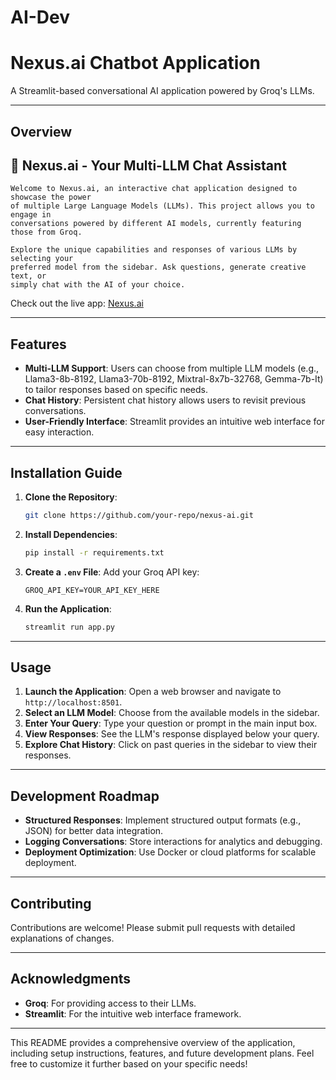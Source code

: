 # AI-Dev


# **Nexus.ai Chatbot Application**   
A Streamlit-based conversational AI application powered by Groq's LLMs.

---

## **Overview**
## 🧠 Nexus.ai - Your Multi-LLM Chat Assistant

    Welcome to Nexus.ai, an interactive chat application designed to showcase the power
    of multiple Large Language Models (LLMs). This project allows you to engage in
    conversations powered by different AI models, currently featuring those from Groq.

    Explore the unique capabilities and responses of various LLMs by selecting your
    preferred model from the sidebar. Ask questions, generate creative text, or
    simply chat with the AI of your choice.

  Check out the live app: [Nexus.ai](https://mynexus.streamlit.app/) 

---

## **Features**

- **Multi-LLM Support**: Users can choose from multiple LLM models (e.g., Llama3-8b-8192, Llama3-70b-8192, Mixtral-8x7b-32768, Gemma-7b-It) to tailor responses based on specific needs.
- **Chat History**: Persistent chat history allows users to revisit previous conversations.
- **User-Friendly Interface**: Streamlit provides an intuitive web interface for easy interaction.


---

## **Installation Guide**

1. **Clone the Repository**:
   ```bash
   git clone https://github.com/your-repo/nexus-ai.git
   ```

2. **Install Dependencies**:
   ```bash
   pip install -r requirements.txt
   ```

3. **Create a `.env` File**:
   Add your Groq API key:
   ```plaintext
   GROQ_API_KEY=YOUR_API_KEY_HERE
   ```

4. **Run the Application**:
   ```bash
   streamlit run app.py
   ```

---

## **Usage**

1. **Launch the Application**: Open a web browser and navigate to `http://localhost:8501`.
2. **Select an LLM Model**: Choose from the available models in the sidebar.
3. **Enter Your Query**: Type your question or prompt in the main input box.
4. **View Responses**: See the LLM's response displayed below your query.
5. **Explore Chat History**: Click on past queries in the sidebar to view their responses.

---

## **Development Roadmap**

- **Structured Responses**: Implement structured output formats (e.g., JSON) for better data integration.
- **Logging Conversations**: Store interactions for analytics and debugging.
- **Deployment Optimization**: Use Docker or cloud platforms for scalable deployment.

---

## **Contributing**

Contributions are welcome! Please submit pull requests with detailed explanations of changes.


---

## **Acknowledgments**

- **Groq**: For providing access to their LLMs.
- **Streamlit**: For the intuitive web interface framework.

---

This README provides a comprehensive overview of the application, including setup instructions, features, and future development plans. Feel free to customize it further based on your specific needs!


